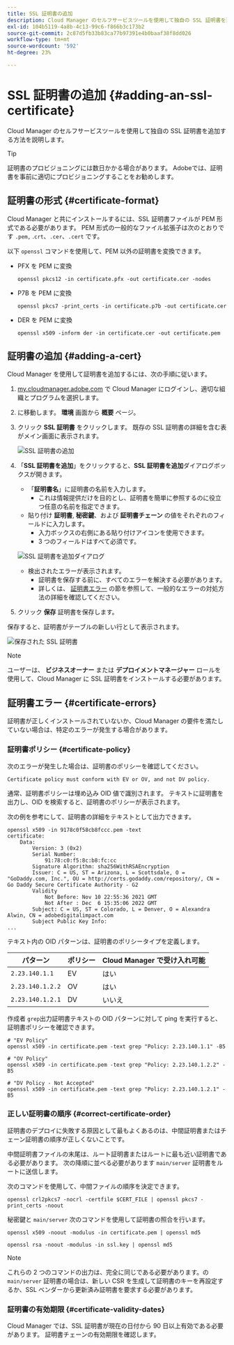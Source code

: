 ```yaml
---
title: SSL 証明書の追加
description: Cloud Manager のセルフサービスツールを使用して独自の SSL 証明書を追加する方法を説明します。
exl-id: 104b5119-4a8b-4c13-99c6-f866b3c173b2
source-git-commit: 2c87d5fb33b83ca77b97391e4b0baaf38f8dd026
workflow-type: tm+mt
source-wordcount: '592'
ht-degree: 23%

---
```


# SSL 証明書の追加 {#adding-an-ssl-certificate}

Cloud Manager のセルフサービスツールを使用して独自の SSL 証明書を追加する方法を説明します。

>[!TIP]
>
>証明書のプロビジョニングには数日かかる場合があります。 Adobeでは、証明書を事前に適切にプロビジョニングすることをお勧めします。

## 証明書の形式 {#certificate-format}

Cloud Manager と共にインストールするには、SSL 証明書ファイルが PEM 形式である必要があります。 PEM 形式の一般的なファイル拡張子は次のとおりです `.pem,` .`crt`、`.cer`、`.cert` です。

以下 `openssl` コマンドを使用して、PEM 以外の証明書を変換できます。

* PFX を PEM に変換

   ```shell
   openssl pkcs12 -in certificate.pfx -out certificate.cer -nodes
   ```

* P7B を PEM に変換

   ```shell
   openssl pkcs7 -print_certs -in certificate.p7b -out certificate.cer
   ```

* DER を PEM に変換

   ```shell
   openssl x509 -inform der -in certificate.cer -out certificate.pem
   ```

## 証明書の追加 {#adding-a-cert}

Cloud Manager を使用して証明書を追加するには、次の手順に従います。

1. [my.cloudmanager.adobe.com](https://my.cloudmanager.adobe.com/) で Cloud Manager にログインし、適切な組織とプログラムを選択します。

1. に移動します。 **環境** 画面から **概要** ページ。

1. クリック **SSL 証明書** をクリックします。 既存の SSL 証明書の詳細を含む表がメイン画面に表示されます。

   ![SSL 証明書の追加](/help/implementing/cloud-manager/assets/ssl/ssl-cert-1.png)

1. 「**SSL 証明書を追加**」をクリックすると、**SSL 証明書を追加**&#x200B;ダイアログボックスが開きます。

   * 「**証明書名**」に証明書の名前を入力します。
      * これは情報提供だけを目的とし、証明書を簡単に参照するのに役立つ任意の名前を指定できます。
   * 貼り付け **証明書**, **秘密鍵**、および **証明書チェーン** の値をそれぞれのフィールドに入力します。
      * 入力ボックスの右側にある貼り付けアイコンを使用できます。
      * 3 つのフィールドはすべて必須です。

   ![SSL 証明書を追加ダイアログ](/help/implementing/cloud-manager/assets/ssl/ssl-cert-02.png)

   * 検出されたエラーが表示されます。
      * 証明書を保存する前に、すべてのエラーを解決する必要があります。
      * 詳しくは、 [証明書エラー](#certificate-errors) の節を参照して、一般的なエラーの対処方法の詳細を確認してください。


1. クリック **保存** 証明書を保存します。

保存すると、証明書がテーブルの新しい行として表示されます。

![保存された SSL 証明書](/help/implementing/cloud-manager/assets/ssl/ssl-cert-3.png)

>[!NOTE]
>
>ユーザーは、 **ビジネスオーナー** または **デプロイメントマネージャー** ロールを使用して、Cloud Manager に SSL 証明書をインストールする必要があります。

## 証明書エラー {#certificate-errors}

証明書が正しくインストールされていないか、Cloud Manager の要件を満たしていない場合は、特定のエラーが発生する場合があります。

### 証明書ポリシー {#certificate-policy}

次のエラーが発生した場合は、証明書のポリシーを確認してください。

```text
Certificate policy must conform with EV or OV, and not DV policy.
```

通常、証明書ポリシーは埋め込み OID 値で識別されます。 テキストに証明書を出力し、OID を検索すると、証明書のポリシーが表示されます。

次の例を参考にして、証明書の詳細をテキストとして出力できます。

```text
openssl x509 -in 9178c0f58cb8fccc.pem -text
certificate:
    Data:
        Version: 3 (0x2)
        Serial Number:
            91:78:c0:f5:8c:b8:fc:cc
        Signature Algorithm: sha256WithRSAEncryption
        Issuer: C = US, ST = Arizona, L = Scottsdale, O = "GoDaddy.com, Inc.", OU = http://certs.godaddy.com/repository/, CN = Go Daddy Secure Certificate Authority - G2
        Validity
            Not Before: Nov 10 22:55:36 2021 GMT
            Not After : Dec  6 15:35:06 2022 GMT
        Subject: C = US, ST = Colorado, L = Denver, O = Alexandra Alwin, CN = adobedigitalimpact.com
        Subject Public Key Info:
...
```

テキスト内の OID パターンは、証明書のポリシータイプを定義します。

| パターン | ポリシー | Cloud Manager で受け入れ可能 |
|---|---|---|
| `2.23.140.1.1` | EV | はい |
| `2.23.140.1.2.2` | OV | はい |
| `2.23.140.1.2.1` | DV | いいえ |

作成者 `grep`出力証明書テキストの OID パターンに対して ping を実行すると、証明書ポリシーを確認できます。

```shell
# "EV Policy"
openssl x509 -in certificate.pem -text grep "Policy: 2.23.140.1.1" -B5

# "OV Policy"
openssl x509 -in certificate.pem -text grep "Policy: 2.23.140.1.2.2" -B5

# "DV Policy - Not Accepted"
openssl x509 -in certificate.pem -text grep "Policy: 2.23.140.1.2.1" -B5
```

### 正しい証明書の順序 {#correct-certificate-order}

証明書のデプロイに失敗する原因として最もよくあるのは、中間証明書またはチェーン証明書の順序が正しくないことです。

中間証明書ファイルの末尾は、ルート証明書またはルートに最も近い証明書である必要があります。 次の降順に並べる必要があります `main/server` 証明書をルートに送信します。

次のコマンドを使用して、中間ファイルの順序を決定できます。

```shell
openssl crl2pkcs7 -nocrl -certfile $CERT_FILE | openssl pkcs7 -print_certs -noout
```

秘密鍵と `main/server` 次のコマンドを使用して証明書の照合を行います。

```shell
openssl x509 -noout -modulus -in certificate.pem | openssl md5
```

```shell
openssl rsa -noout -modulus -in ssl.key | openssl md5
```

>[!NOTE]
>
>これらの 2 つのコマンドの出力は、完全に同じである必要があります。の `main/server` 証明書の場合は、新しい CSR を生成して証明書のキーを再設定するか、SSL ベンダーから更新済み証明書を要求する必要があります。

### 証明書の有効期限 {#certificate-validity-dates}

Cloud Manager では、SSL 証明書が現在の日付から 90 日以上有効である必要があります。 証明書チェーンの有効期限を確認します。
